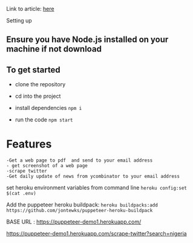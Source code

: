 
Link to article: [here](https://medium.com/@holy_abimz/exploring-the-power-of-puppeteer-903a1c8c137b)

 Setting up 

## Ensure you have Node.js installed on your machine if not download

## To get started

*  clone the repository 

* cd into the project
     

* install dependencies
    ``` npm i ```
    
* run the code 
    ```npm start ```

    
# Features

    -Get a web page to pdf  and send to your email address
    - get screenshot of a web page
    -scrape twitter
    -Get daily update of news from ycombinator to your email address


set heroku environment variables from command line ```heroku config:set $(cat .env)```

Add the puppeteer heroku buildpack: ```heroku buildpacks:add https://github.com/jontewks/puppeteer-heroku-buildpack```

BASE URL : https://puppeteer-demo1.herokuapp.com/

https://puppeteer-demo1.herokuapp.com/scrape-twitter?search=nigeria